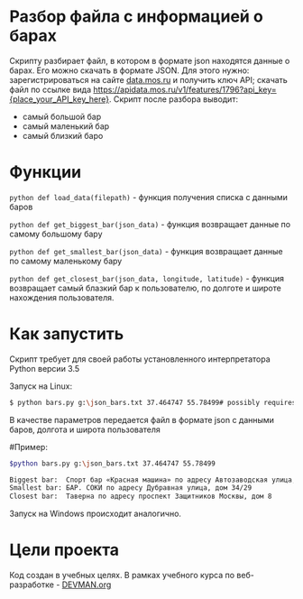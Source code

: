 # Разбор файла с информацией о барах

Скрипту разбирает файл, в котором в формате
json находятся данные о барах. Его можно скачать в формате JSON. Для этого нужно:
зарегистрироваться на сайте  [data.mos.ru](https://data.mos.ru/) и получить ключ API;
скачать файл по ссылке вида https://apidata.mos.ru/v1/features/1796?api_key={place_your_API_key_here}.
Скрипт после разбора выводит:
- самый большой бар
- самый маленький бар
- самый близкий баро

# Функции

```python def load_data(filepath)``` - функция получения списка с данными баров

```python def get_biggest_bar(json_data)``` - функция возвращает данные по самому большому бару

```python def get_smallest_bar(json_data)``` - функция возвращает данные по самому маленькому бару

```python def get_closest_bar(json_data, longitude, latitude)``` - функция возвращает самый блазкий бар к пользователю,
по долготе и широте нахождения пользователя.


# Как запустить

Скрипт требует для своей работы установленного интерпретатора Python версии 3.5

Запуск на Linux:

```bash
$ python bars.py g:\json_bars.txt 37.464747 55.78499# possibly requires call of python3 executive instead of just python
```
В качестве параметров передается файл в формате json с данными баров, долгота и широта пользователя

#Пример:
```bash
$python bars.py g:\json_bars.txt 37.464747 55.78499

Biggest bar:  Спорт бар «Красная машина» по адресу Автозаводская улица, дом 23, строение 1
Smallest bar: БАР. СОКИ по адресу Дубравная улица, дом 34/29
Closest bar:  Таверна по адресу проспект Защитников Москвы, дом 8
```

Запуск на Windows происходит аналогично.

# Цели проекта

Код создан в учебных целях. В рамках учебного курса по веб-разработке - [DEVMAN.org](https://devman.org)
